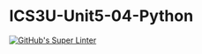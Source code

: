 # ICS3U-Unit5-04-Python

[![GitHub's Super Linter](https://github.com/Peter-Gemmell/ICS3U-Unit5-04-Python/workflows/GitHub's%20Super%20Linter/badge.svg)](https://github.com/Peter-Gemmell/ICS3U-Unit5-04-Python/actions)
